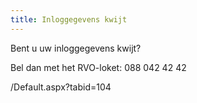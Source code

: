 ```yaml
---
title: Inloggegevens kwijt
---
```


Bent u uw inloggegevens kwijt?

Bel dan met het RVO-loket: 088 042 42 42

<redirect toAdmin='{true}'>/Default.aspx?tabid=104</redirect>
